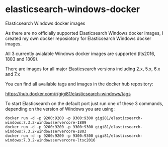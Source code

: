 # elasticsearch-windows-docker
Elasticsearch Windows docker images

As there are no officially supported Elasticsearch Windows docker images, I created my own docker reposiotory for Elasticsearch Windows docker images.

All 3 currently avialable Windows docker images are supported (lts2016, 1803 and 1809).

There are images for all major Elasticsearch versions including  2.x, 5.x, 6.x and 7.x

You can find all available tags and images in the docker hub repository:

https://hub.docker.com/r/gigi81/elasticsearch-windows/tags

To start Elasticsearch on the default port just run one of these 3 commands, depending on the version of Windows you are using:

```
docker run -d -p 9200:9200 -p 9300:9300 gigi81/elasticsearch-windows:7.3.2-windowsservercore-1809
docker run -d -p 9200:9200 -p 9300:9300 gigi81/elasticsearch-windows:7.3.2-windowsservercore-1803
docker run -d -p 9200:9200 -p 9300:9300 gigi81/elasticsearch-windows:7.3.2-windowsservercore-ltsc2016
```
